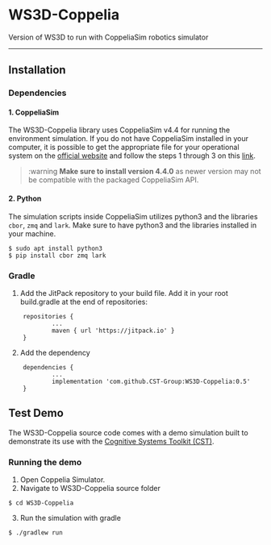 # WS3D-Coppelia
Version of WS3D to run with CoppeliaSim robotics simulator

---
## Installation

### Dependencies

#### 1. CoppeliaSim

The WS3D-Coppelia library uses CoppeliaSim v4.4 for running the environment simulation. If you do not have CoppeliaSim installed in your computer, it is possible to get the appropriate file for your operational system on the [official website](https://www.coppeliarobotics.com/previousVersions) and follow the steps 1 through 3 on this [link](https://gist.github.com/h3ct0r/fa5b85eb0ed2c02132734e19128e4218). 
> :warning **Make sure to install version 4.4.0** as newer version may not be compatible with the packaged CoppeliaSim API.

#### 2. Python

The simulation scripts inside CoppeliaSim utilizes python3 and the libraries `cbor`, `zmq` and `lark`. Make sure to have python3 and the libraries installed in your machine.
```
$ sudo apt install python3
$ pip install cbor zmq lark
```

### Gradle

1. Add the JitPack repository to your build file. Add it in your root build.gradle at the end of repositories:

```
	repositories {
			...
			maven { url 'https://jitpack.io' }
	}
```

2. Add the dependency

```
	dependencies {
            ...
            implementation 'com.github.CST-Group:WS3D-Coppelia:0.5'
	}
```

## Test Demo

The WS3D-Coppelia source code comes with a demo simulation built to demonstrate its use with the [Cognitive Systems Toolkit (CST)](https://cst.fee.unicamp.br/).

### Running the demo

1. Open Coppelia Simulator.
2.  Navigate to WS3D-Coppelia source folder
```
$ cd WS3D-Coppelia
```
3. Run the simulation with gradle
```
$ ./gradlew run
```